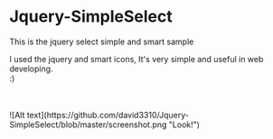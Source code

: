 # Jquery-SimpleSelect
This is the jquery select simple and smart sample<br>

I used the jquery and smart icons, It's very simple and useful in web developing.<br>
        :)

<br>
<br>
![Alt text](https://github.com/david3310/Jquery-SimpleSelect/blob/master/screenshot.png "Look!")
